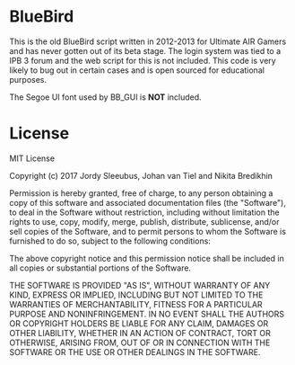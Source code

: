 # BlueBird
This is the old BlueBird script written in 2012-2013 for Ultimate AIR Gamers and has never gotten out of its beta stage. The login system was tied to a IPB 3 forum and the web script for this is not included.
This code is very likely to bug out in certain cases and is open sourced for educational purposes.  
  
The Segoe UI font used by BB_GUI is **NOT** included.

# License
MIT License

Copyright (c) 2017 Jordy Sleeubus, Johan van Tiel and Nikita Bredikhin

Permission is hereby granted, free of charge, to any person obtaining a copy
of this software and associated documentation files (the "Software"), to deal
in the Software without restriction, including without limitation the rights
to use, copy, modify, merge, publish, distribute, sublicense, and/or sell
copies of the Software, and to permit persons to whom the Software is
furnished to do so, subject to the following conditions:

The above copyright notice and this permission notice shall be included in all
copies or substantial portions of the Software.

THE SOFTWARE IS PROVIDED "AS IS", WITHOUT WARRANTY OF ANY KIND, EXPRESS OR
IMPLIED, INCLUDING BUT NOT LIMITED TO THE WARRANTIES OF MERCHANTABILITY,
FITNESS FOR A PARTICULAR PURPOSE AND NONINFRINGEMENT. IN NO EVENT SHALL THE
AUTHORS OR COPYRIGHT HOLDERS BE LIABLE FOR ANY CLAIM, DAMAGES OR OTHER
LIABILITY, WHETHER IN AN ACTION OF CONTRACT, TORT OR OTHERWISE, ARISING FROM,
OUT OF OR IN CONNECTION WITH THE SOFTWARE OR THE USE OR OTHER DEALINGS IN THE
SOFTWARE.
